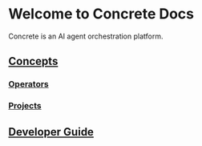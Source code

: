 # Welcome to Concrete Docs
Concrete is an AI agent orchestration platform.

##  [Concepts](concepts.md)  
###  [Operators](operators.md)
###  [Projects](projects.md)

## [Developer Guide](developer-guide.md)

